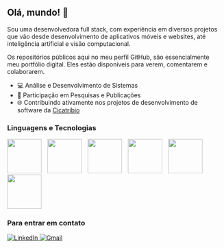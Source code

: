 ## Olá, mundo! 👋
Sou uma desenvolvedora full stack, com experiência em diversos projetos que vão desde desenvolvimento de aplicativos móveis e websites, até inteligência artificial e visão computacional.

Os repositórios públicos aqui no meu perfil GitHub, são essencialmente meu portfólio digital. Eles estão disponíveis para  verem, comentarem e colaborarem.

- 💻 Análise e Desenvolvimento de Sistemas
- 🔬 Participação em Pesquisas e Publicações
- 🌐 Contribuindo ativamente nos projetos de desenvolvimento de software da [Cicatribio](https://cicatribio.com.br)

### Linguagens e Tecnologias 
<div >
  <img style="margin-right: 10px;" width="80" height="80" src="https://cdn.jsdelivr.net/gh/devicons/devicon@latest/icons/python/python-original.svg" />
  <img style="margin-right: 10px;" width="80" height="80" src="https://cdn.jsdelivr.net/gh/devicons/devicon@latest/icons/react/react-original-wordmark.svg" />
  <img style="margin-right: 10px;" width="80" height="80"  src="https://cdn.jsdelivr.net/gh/devicons/devicon@latest/icons/nodejs/nodejs-plain-wordmark.svg" />
  <img style="margin-right: 10px;" width="80" height="80" src="https://cdn.jsdelivr.net/gh/devicons/devicon@latest/icons/mysql/mysql-original-wordmark.svg" />   
  <img style="margin-right: 10px;" width="80" height="80" src="https://cdn.jsdelivr.net/gh/devicons/devicon@latest/icons/amazonwebservices/amazonwebservices-plain-wordmark.svg" />
  <img width="80" height="80" src="https://cdn.jsdelivr.net/gh/devicons/devicon@latest/icons/heroku/heroku-plain-wordmark.svg" />    
</div>

### Para entrar em contato
<div>
<a href="https://www.linkedin.com/in/isis-pereira-aa60b6268/" target="_blank">
  <img src="https://img.shields.io/badge/linkedin-%230077B5.svg?style=for-the-badge&logo=linkedin&logoColor=white" alt="LinkedIn" />
</a>
<label></label>

<a href="mailto:isisbeatris.dev@gmail.com" target="_blank">
  <img src="https://img.shields.io/badge/Gmail-D14836?style=for-the-badge&logo=gmail&logoColor=white" alt="Gmail" />
</a>
</div>




